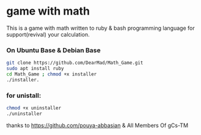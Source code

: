 # game with math

This is a game with math written to ruby & bash programming language for support(revival) your calculation. 

### On Ubuntu Base & Debian Base
```bash
git clone https://github.com/DearMad/Math_Game.git
sudo apt install ruby
cd Math_Game ; chmod +x installer
./installer.
```
### for unistall: 
```bash
chmod +x uninstaller
./uninstaller
```
thanks to https://github.com/pouya-abbasian & All Members Of gCs-TM
